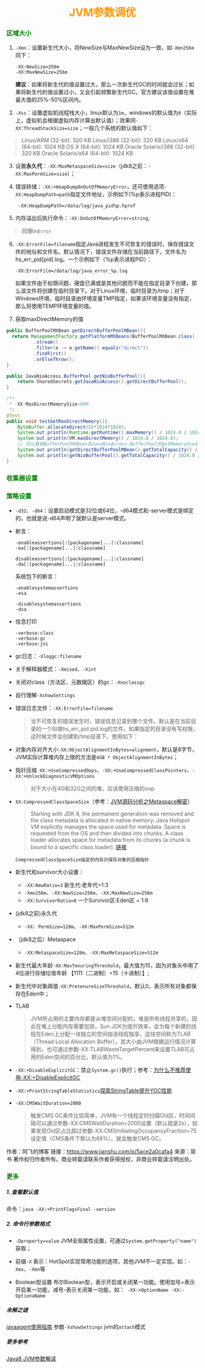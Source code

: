 # <div style="text-align:center;color:#FF9900">JVM参数调优</div>
### <span style="color:green;">区域大小<span>
1. `-Xmn`：设置新生代大小，将NewSize与MaxNewSize设为一致，如`-Xmn256m`同下：
    ```
    -XX:NewSize=256m
    -XX:MaxNewSize=256m
    ```
    **建议**：如果将新生代的值设置过大，那么一次新生代GC的时间就会过长；如果将新生代的值设置过小，又会引起频繁新生代GC。官方建议该值设置在堆最大值的25%-50%区间内。

2. `-Xss`：设置虚拟机线程栈大小，linux默认为`1m`，windows的默认值为`0`（实际上，虚拟机会根据虚拟内存计算出默认值）；效果同`-XX:ThreadStackSize=size`；一般几个系统的默认值如下：
  > Linux/ARM (32-bit): 320 KB
  Linux/i386 (32-bit): 320 KB
  Linux/x64 (64-bit): 1024 KB
  OS X (64-bit): 1024 KB
  Oracle Solaris/i386 (32-bit): 320 KB
  Oracle Solaris/x64 (64-bit): 1024 KB

3. 设置**永久代**：`-XX:MaxMetaspaceSize=size`（jdk8之前：`-XX:MaxPermSize=size`）；

4. 错误转储：`-XX:+HeapDumpOnOutOfMemoryError`，还可使用选项`-XX:HeapDumpPath=path`指定文件地址，示例如下(%p表示进程PID)：
    ```
     -XX:HeapDumpPath=/data/log/java_pid%p.hprof
    ```

5. 内存溢出后执行命令：`-XX:OnOutOfMemoryError=string`;
  > 同理`OnError`

6. `-XX:ErrorFile=filename`指定Java进程发生不可恢复的错误时，保存错误文件的地址和文件名。默认情况下，错误文件存储在当前路径下，文件名为hs_err_pid[pid].log。一个示例如下（%p表示进程PID）：
    ```
    -XX:ErrorFile=/data/log/java_error_%p.log
    ```
    如果文件由于权限问题、硬盘已满或是其他问题而不能在指定目录下创建，那么该文件将创建在临时目录下。对于Linux环境，临时目录为/tmp；对于Windows环境，临时目录由环境变量TMP指定，如果该环境变量没有指定，那么将使用TEMP环境变量的值。

7. 获取maxDirectMemory的值
  ```java
  public BufferPoolMXBean getDirectBufferPoolMBean(){
    return ManagementFactory.getPlatformMXBeans(BufferPoolMXBean.class)
            .stream()
            .filter(e -> e.getName().equals("direct"))
            .findFirst()
            .orElseThrow();
  }

  public JavaNioAccess.BufferPool getNioBufferPool(){
      return SharedSecrets.getJavaNioAccess().getDirectBufferPool();
  }

  /**
   * -XX:MaxDirectMemorySize=60M
   */
  @Test
  public void testGetMaxDirectMemory(){
      ByteBuffer.allocateDirect(25*1024*1024);
      System.out.println(Runtime.getRuntime().maxMemory() / 1024.0 / 1024.0);
      System.out.println(VM.maxDirectMemory() / 1024.0 / 1024.0);
      // 可以看到BufferPoolMXBean及JavaNioAccess.BufferPool的getMemoryUsed可以返回directBuffer大小
      System.out.println(getDirectBufferPoolMBean().getTotalCapacity() / 1024.0 / 1024.0);
      System.out.println(getNioBufferPool().getTotalCapacity() / 1024.0 / 1024.0);
  }
  ```


### <span style="color:green;">收集器设置<span>


### <span style="color:green;">策略设置<span>
* `-d32`、`-d64`：设置启动模式是32位或64位，-d64模式和-server模式是绑定的，也就是说-d64声明了就默认是server模式。
* 断言：
  ```
  -enableassertions[:[packagename]...|:classname]
  -ea[:[packagename]...|:classname]

  disableassertions[:[packagename]...|:classname]
  -da[:[packagename]...|:classname]
  ```
  系统包下的断言：
  ```
  -enablesystemassertions
  -esa

  -disablesystemassertions
  -dsa
  ```

* 信息打印
  ```
  -verbose:class
  -verbose:gc
  -verbose:jni
  ```

* gc日志：`-Xloggc:filename`
* 关于解释器模式：`-Xmixed`、`-Xint`
* 关闭对class（方法区、元数据区）的gc：`-Xnoclassgc`
* 自行理解`-XshowSettings`
* 错误日志文件：`-XX:ErrorFile=filename`
  > 当不可恢复的错误发生时，错误信息记录到哪个文件。默认是在当前目录的一个叫做hs_err_pid pid.log的文件。如果指定的目录没有写权限，这时候文件会创建到/tmp目录下。使用如下：

* 对象内存对齐大小`-XX:ObjectAlignmentInBytes=alignment`，默认是8字节，JVM实际计算堆内存上限的方法是`4GB * ObjectAlignmentInBytes`；

* 指针压缩` XX:+UseCompressedOops`、`-XX:+UseCompressedClassPointers`、`-XX:+UnlockDiagnosticVMOptions`
  > 对于大小在4G和32G之间的堆，应该使用压缩的oop

* `XX:CompressedClassSpaceSize`（参考：[JVM源码分析之Metaspace解密]）
  > Starting with JDK 8, the permanent generation was removed and the class metadata is allocated in native memory.
  > Java Hotspot VM explicitly manages the space used for metadata. Space is requested from the OS and then divided into chunks. A class loader allocates space for metadata from its chunks (a chunk is bound to a specific class loader).
  > [链接][Class Metadata]

  `CompressedClassSpaceSize指定的内存只保存对象的压缩指针`

* 新生代和survivor大小设置：
  * `-XX:NewRatio=3`
    新生代:老年代=1:3
  * `-Xmn256m`、`-XX:NewSize=256m`、`-XX:MaxNewSize=256m`
  * `-XX:SurvivorRatio=8`
    一个Survivor区:Eden区 = 1:8

* (jdk8之前)永久代
  * `-XX: PermSize=128m`、`-XX:MaxPermSize=512m`
* （jdk8之后）Metaspace
  * `-XX:MetaspaceSize=128m`、`-XX:MaxMetaspaceSize=512m`
* 新生代最大年龄`-XX:MaxTenuringThreshold`，最大值为15，因为对象头中用了4位进行存储垃圾年龄 【1111（二进制）=15（十进制）】;
* 新生代中对象阈值`-XX:PretenureSizeThreshold`，默认0，表示所有对象都保存在Eden中；
* TLAB
  > JVM所占用的主要内存都是从堆空间分配的，堆是所有线程共享的，因此在堆上分配内存需要加锁，Sun JDK为提升效率，会为每个新建的线程在Eden上分配一块独立的空间由该线程独享，这块空间称为TLAB（Thread Local Allocation Buffer）。其大小由JVM根据运行情况计算得到，也可通过参数-XX:TLABWasteTargetPercent来设置TLAB可占用的Eden空间的百分比，默认值为1%。

* `-XX:+DisableExplicitGC`：禁止`System.gc()`执行；参考：[为什么不推荐使用-XX:+DisableExplicitGC]

* `-XX:+PrintStringTableStatistics`[探索StringTable提升YGC性能]

* `-XX:CMSWaitDuration=2000`
  > 触发CMS GC条件比较简单，JVM有一个线程定时扫描Old区，时间间隔可以通过参数-XX:CMSWaitDuration=2000设置（默认就是2s），如果发现Old区占比超过参数-XX:CMSInitiatingOccupancyFraction=75设定值（CMS条件下默认为68%），就会触发CMS GC。

作者：阿飞的博客
链接：https://www.jianshu.com/p/5ace2a0cafa4
来源：简书
著作权归作者所有。商业转载请联系作者获得授权，非商业转载请注明出处。

### <span style="color:green;">更多<span>
##### 1. 查看默认值
命令：`java -XX:+PrintFlagsFinal -version`

##### 2. 命令行参数格式
* `-Dproperty=value`
JVM全局属性设置，可通过`System.getProperty("name")`获取；

* 前缀`-X`
表示：HotSpot实现常用功能的选项，其他JVM不一定实现。如：`-Xmx`、`-Xmn`等

* Boolean型设置
布尔Boolean型，表示开启或关闭某一功能。使用加号+表示开启某一功能，减号-表示关闭某一功能，如：` -XX:+OptionName -XX:-OptionaName`

##### 未解之谜
[javaagent使用指南]
参数`-XshowSettings`
jvm的`attach`模式

##### 更多参考
[Java8 JVM参数解读][]


[Java8 JVM参数解读]:https://developer.aliyun.com/article/368436
[javaagent使用指南]:https://www.cnblogs.com/rickiyang/p/11368932.html
[JVM源码分析之Metaspace解密]:http://lovestblog.cn/blog/2016/10/29/metaspace/
[Class Metadata]:https://docs.oracle.com/javase/9/gctuning/other-considerations.htm#JSGCT-GUID-BFB89453-60C0-42AC-81CA-87D59B0ACE2E
[为什么不推荐使用-XX:+DisableExplicitGC]:https://ezlippi.com/blog/2017/10/why-not-expliclitgc.html 'ExplicitGCInvokesConcurrent配合CMS使用'
[探索StringTable提升YGC性能]:https://www.jianshu.com/p/5524fce8b08f
